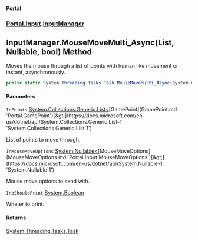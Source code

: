 #### [Portal](index.md 'index')
### [Portal.Input](Portal.Input.md 'Portal.Input').[InputManager](InputManager.md 'Portal.Input.InputManager')

## InputManager.MouseMoveMulti_Async(List<GamePoint>, Nullable<MouseMoveOptions>, bool) Method

Moves the mouse through a list of points with human like movement or instant, asynchronously.

```csharp
public static System.Threading.Tasks.Task MouseMoveMulti_Async(System.Collections.Generic.List<Portal.GamePoint> InPoints, System.Nullable<Portal.Input.MouseMoveOptions> InMouseMoveOptions=null, bool InbShouldPrint=true);
```
#### Parameters

<a name='Portal.Input.InputManager.MouseMoveMulti_Async(System.Collections.Generic.List_Portal.GamePoint_,System.Nullable_Portal.Input.MouseMoveOptions_,bool).InPoints'></a>

`InPoints` [System.Collections.Generic.List&lt;](https://docs.microsoft.com/en-us/dotnet/api/System.Collections.Generic.List-1 'System.Collections.Generic.List`1')[GamePoint](GamePoint.md 'Portal.GamePoint')[&gt;](https://docs.microsoft.com/en-us/dotnet/api/System.Collections.Generic.List-1 'System.Collections.Generic.List`1')

List of points to move through.

<a name='Portal.Input.InputManager.MouseMoveMulti_Async(System.Collections.Generic.List_Portal.GamePoint_,System.Nullable_Portal.Input.MouseMoveOptions_,bool).InMouseMoveOptions'></a>

`InMouseMoveOptions` [System.Nullable&lt;](https://docs.microsoft.com/en-us/dotnet/api/System.Nullable-1 'System.Nullable`1')[MouseMoveOptions](MouseMoveOptions.md 'Portal.Input.MouseMoveOptions')[&gt;](https://docs.microsoft.com/en-us/dotnet/api/System.Nullable-1 'System.Nullable`1')

Mouse move options to send with.

<a name='Portal.Input.InputManager.MouseMoveMulti_Async(System.Collections.Generic.List_Portal.GamePoint_,System.Nullable_Portal.Input.MouseMoveOptions_,bool).InbShouldPrint'></a>

`InbShouldPrint` [System.Boolean](https://docs.microsoft.com/en-us/dotnet/api/System.Boolean 'System.Boolean')

Wheter to print.

#### Returns
[System.Threading.Tasks.Task](https://docs.microsoft.com/en-us/dotnet/api/System.Threading.Tasks.Task 'System.Threading.Tasks.Task')